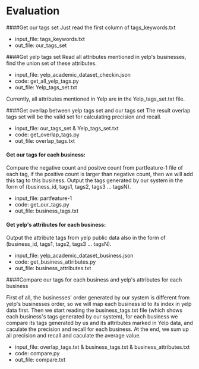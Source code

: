 # Evaluation

####Get our tags set
Just read the first column of tags_keywords.txt
* input_file: tags_keywords.txt
* out_file: our_tags_set
    
####Get yelp tags set
Read all attributes mentioned in yelp's businesses, find the union set of these attributes.
* input_file: yelp_academic_dataset_checkin.json
* code: get_all_yelp_tags.py
* out_file: Yelp_tags_set.txt
    
Currently, all attributes mentioned in Yelp are in the Yelp_tags_set.txt file.

####Get overlap between yelp tags set and our tags set
The result overlap tags set will be the valid set for calculating precision and recall.
* input_file: our_tags_set & Yelp_tags_set.txt
* code: get_overlap_tags.py
* out_file: overlap_tags.txt
    
#### Get our tags for each business: 
Compare the negative count and positve count from partfeature-1 file of each tag, if the positive count is larger than negative count, then we will add this tag to this business. Output the tags generated by our system in the form of (business_id, tags1, tags2, tags3 ... tagsN). 

* input_file: partfeature-1
* code: get_our_tags.py
* out_file: business_tags.txt

#### Get yelp's attributes for each business: 
Output the attribute tags from yelp public data also in the form of (business_id, tags1, tags2, tags3 ... tagsN). 

* input_file: yelp_academic_dataset_business.json
* code: get_business_attributes.py
* out_file: business_attributes.txt

####Compare our tags for each business and yelp's attributes for each business

First of all, the businesses' order generated by our system is different from yelp's businesses order, so we will map each business id to its index in yelp data first. Then we start reading the business_tags.txt file (which shows each business's tags generated by our system), for each business we compare its tags generated by us and its attributes marked in Yelp data, and caculate the precision and recall for each business. At the end, we sum up all precision and recall and caculate the average value.

* input_file: 
        overlap_tags.txt & business_tags.txt & business_attributes.txt
* code: compare.py
* out_file: compare.txt